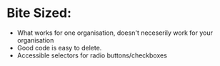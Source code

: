 # Bite Sized: 

- What works for one organisation, doesn't neceserily work for your organisation
- Good code is easy to delete. 
- Accessible selectors for radio buttons/checkboxes


